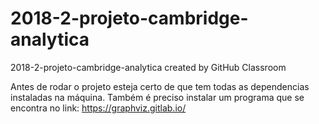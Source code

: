 # 2018-2-projeto-cambridge-analytica
2018-2-projeto-cambridge-analytica created by GitHub Classroom

Antes de rodar o projeto esteja certo de que tem todas as dependencias instaladas na máquina. Também é preciso instalar um programa que se encontra no link: https://graphviz.gitlab.io/
